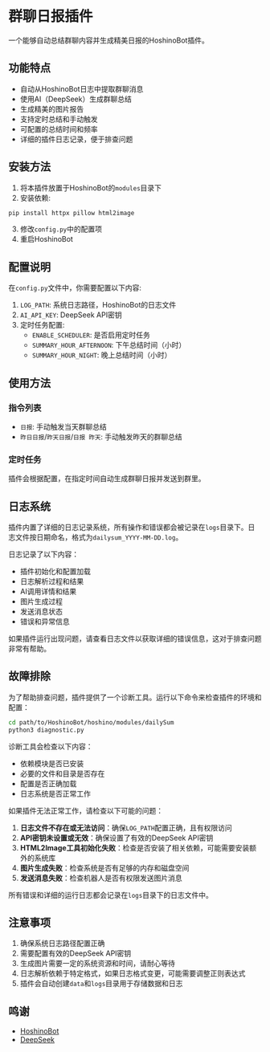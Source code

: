 # 群聊日报插件

一个能够自动总结群聊内容并生成精美日报的HoshinoBot插件。

## 功能特点

- 自动从HoshinoBot日志中提取群聊消息
- 使用AI（DeepSeek）生成群聊总结
- 生成精美的图片报告
- 支持定时总结和手动触发
- 可配置的总结时间和频率
- 详细的插件日志记录，便于排查问题

## 安装方法

1. 将本插件放置于HoshinoBot的`modules`目录下
2. 安装依赖:
```bash
pip install httpx pillow html2image
```
3. 修改`config.py`中的配置项
4. 重启HoshinoBot

## 配置说明

在`config.py`文件中，你需要配置以下内容:

1. `LOG_PATH`: 系统日志路径，HoshinoBot的日志文件
2. `AI_API_KEY`: DeepSeek API密钥
3. 定时任务配置: 
   - `ENABLE_SCHEDULER`: 是否启用定时任务
   - `SUMMARY_HOUR_AFTERNOON`: 下午总结时间（小时）
   - `SUMMARY_HOUR_NIGHT`: 晚上总结时间（小时）

## 使用方法

### 指令列表

- `日报`: 手动触发当天群聊总结
- `昨日日报`/`昨天日报`/`日报 昨天`: 手动触发昨天的群聊总结

### 定时任务

插件会根据配置，在指定时间自动生成群聊日报并发送到群里。

## 日志系统

插件内置了详细的日志记录系统，所有操作和错误都会被记录在`logs`目录下。日志文件按日期命名，格式为`dailysum_YYYY-MM-DD.log`。

日志记录了以下内容：
- 插件初始化和配置加载
- 日志解析过程和结果
- AI调用详情和结果
- 图片生成过程
- 发送消息状态
- 错误和异常信息

如果插件运行出现问题，请查看日志文件以获取详细的错误信息，这对于排查问题非常有帮助。

## 故障排除

为了帮助排查问题，插件提供了一个诊断工具。运行以下命令来检查插件的环境和配置：

```bash
cd path/to/HoshinoBot/hoshino/modules/dailySum
python3 diagnostic.py
```

诊断工具会检查以下内容：
- 依赖模块是否已安装
- 必要的文件和目录是否存在
- 配置是否正确加载
- 日志系统是否正常工作

如果插件无法正常工作，请检查以下可能的问题：

1. **日志文件不存在或无法访问**：确保`LOG_PATH`配置正确，且有权限访问
2. **API密钥未设置或无效**：确保设置了有效的DeepSeek API密钥
3. **HTML2Image工具初始化失败**：检查是否安装了相关依赖，可能需要安装额外的系统库
4. **图片生成失败**：检查系统是否有足够的内存和磁盘空间
5. **发送消息失败**：检查机器人是否有权限发送图片消息

所有错误和详细的运行日志都会记录在`logs`目录下的日志文件中。

## 注意事项

1. 确保系统日志路径配置正确
2. 需要配置有效的DeepSeek API密钥
3. 生成图片需要一定的系统资源和时间，请耐心等待
4. 日志解析依赖于特定格式，如果日志格式变更，可能需要调整正则表达式
5. 插件会自动创建`data`和`logs`目录用于存储数据和日志

## 鸣谢

- [HoshinoBot](https://github.com/Ice-Cirno/HoshinoBot)
- [DeepSeek](https://deepseek.com) 